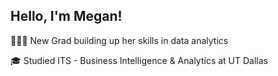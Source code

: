 ## Hello, I'm Megan!

👩🏻‍💻 New Grad building up her skills in data analytics

🎓 Studied ITS - Business Intelligence & Analytics at UT Dallas
